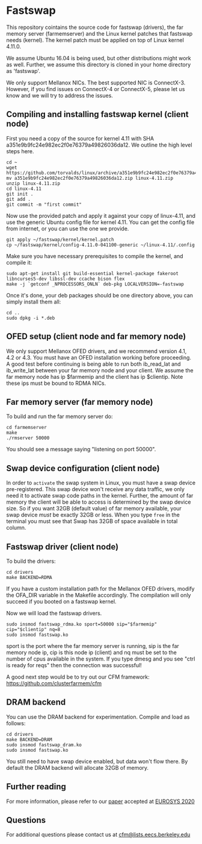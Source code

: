 # Fastswap
This repository cointains the source code for fastswap (drivers), the far
memory server (farmemserver) and the Linux kernel patches that fastswap needs
(kernel). The kernel patch must be applied on top of Linux kernel 4.11.0.

We assume Ubuntu 16.04 is being used, but other distributions might work as well.
Further, we assume this directory is cloned in your home directory as 'fastswap'.

We only support Mellanox NICs. The best supported NIC is ConnectX-3. However,
if you find issues on ConnectX-4 or ConnectX-5, please let us know and we will
try to address the issues.

## Compiling and installing fastswap kernel (client node)

First you need a copy of the source for kernel 4.11 with SHA
a351e9b9fc24e982ec2f0e76379a49826036da12. We outline the high level steps here.

    cd ~
    wget https://github.com/torvalds/linux/archive/a351e9b9fc24e982ec2f0e76379a49826036da12.zip
    mv a351e9b9fc24e982ec2f0e76379a49826036da12.zip linux-4.11.zip
    unzip linux-4.11.zip
    cd linux-4.11
    git init .
    git add .
    git commit -m "first commit"

Now use the provided patch and apply it against your copy of linux-4.11, and use
the generic Ubuntu config file for kernel 4.11.  You can get the config file
from internet, or you can use the one we provide.

    git apply ~/fastswap/kernel/kernel.patch
    cp ~/fastswap/kernel/config-4.11.0-041100-generic ~/linux-4.11/.config

Make sure you have necessary prerequisites to compile the kernel, and compile
it:

    sudo apt-get install git build-essential kernel-package fakeroot libncurses5-dev libssl-dev ccache bison flex
    make -j `getconf _NPROCESSORS_ONLN` deb-pkg LOCALVERSION=-fastswap

Once it's done, your deb packages should be one directory above, you can simply
install them all:

    cd ..
    sudo dpkg -i *.deb

## OFED setup (client node and far memory node)

We only support Mellanox OFED drivers, and we recommend version 4.1, 4.2 or
4.3. You must have an OFED installation working before proceeding. A good test
before continuing is being able to run both ib\_read\_lat and ib\_write\_lat
between your far memory node and your client. We assume the far memory node has
ip $farmemip and the client has ip $clientip. Note these ips must be bound to
RDMA NICs.

## Far memory server (far memory node)

To build and run the far memory server do:

    cd farmemserver
    make
    ./rmserver 50000

You should see a message saying "listening on port 50000".

## Swap device configuration (client node)

In order to ``activate`` the swap system in Linux, you must have a swap device
pre-registered.  This swap device won't receive any data traffic, we only need
it to activate swap code paths in the kernel. Further, the amount of far memory
the client will be able to access is determined by the swap device size. So if
you want 32GB (default value) of far memory available, your swap device *must*
be exactly 32GB or less. When you type ``free`` in the terminal you must see
that Swap has 32GB of space available in total column.

## Fastswap driver (client node)

To build the drivers:

    cd drivers
    make BACKEND=RDMA

If you have a custom installation path for the Mellanox OFED drivers, modify
the OFA\_DIR variable in the Makefile accordingly. The compilation will only
succeed if you booted on a fastswap kernel.

Now we will load the fastswap drivers.

    sudo insmod fastswap_rdma.ko sport=50000 sip="$farmemip" cip="$clientip" nq=8
    sudo insmod fastswap.ko

sport is the port where the far memory server is running, sip is the far memory
node ip, cip is this node ip (client) and nq must be set to the number of cpus
available in the system. If you type dmesg and you see "ctrl is ready for reqs"
then the connection was successful!

A good next step would be to try out our CFM framework: https://github.com/clusterfarmem/cfm

## DRAM backend

You can use the DRAM backend for experimentation. Compile and load as follows:

    cd drivers
    make BACKEND=DRAM
    sudo insmod fastswap_dram.ko
    sudo insmod fastswap.ko
    
You still need to have swap device enabled, but data won't flow there. By default
the DRAM backend will allocate 32GB of memory.

## Further reading
For more information, please refer to our [paper](https://dl.acm.org/doi/abs/10.1145/3342195.3387522) accepted at [EUROSYS 2020](https://www.eurosys2020.org/)

## Questions
For additional questions please contact us at cfm@lists.eecs.berkeley.edu
